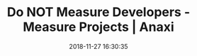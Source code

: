 ---
date: 2018-11-27 16:30:35
link:
  source: pocket
  source_url: https://getpocket.com
  text: Do NOT Measure Developers - Measure Projects | Anaxi
  url: https://anaxi.com/blog/2018/11/25/do-not-measure-developers-measure-projects/
slug: do-not-measure-developers-measure-projects-anaxi
source: pocket
title: Do NOT Measure Developers - Measure Projects | Anaxi
syndicated:
- type: twitter
  url: https://twitter.com/roytang/statuses/1067455932211372034/
---